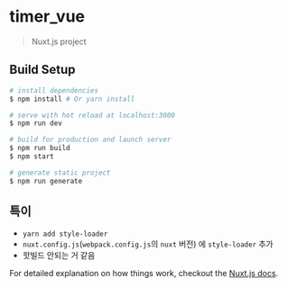 # timer_vue

> Nuxt.js project

## Build Setup

``` bash
# install dependencies
$ npm install # Or yarn install

# serve with hot reload at localhost:3000
$ npm run dev

# build for production and launch server
$ npm run build
$ npm start

# generate static project
$ npm run generate
```

## 특이
- `yarn add style-loader`
- `nuxt.config.js`(`webpack.config.js`의 `nuxt` 버전) 에 `style-loader` 추가
- 핫빌드 안되는 거 같음


For detailed explanation on how things work, checkout the [Nuxt.js docs](https://github.com/nuxt/nuxt.js).

